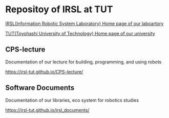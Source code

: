 # Repositoy of IRSL at TUT 

[IRSL(Information Robotic System Laboratory) Home page of our laboartory](https://irsl.eiiris.tut.ac.jp/)

[TUT(Toyohashi University of Technology) Home page of our university](https://www.tut.ac.jp/english/)

## CPS-lecture

Documentation of our lecture for building, programming, and using robots

https://irsl-tut.github.io/CPS-lecture/

## Software Documents

Documentation of our libraries, eco system for robotics studies

https://irsl-tut.github.io/irsl_documents/
